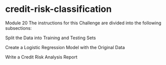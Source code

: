 # credit-risk-classification
Module 20
The instructions for this Challenge are divided into the following subsections:

Split the Data into Training and Testing Sets

Create a Logistic Regression Model with the Original Data

Write a Credit Risk Analysis Report
